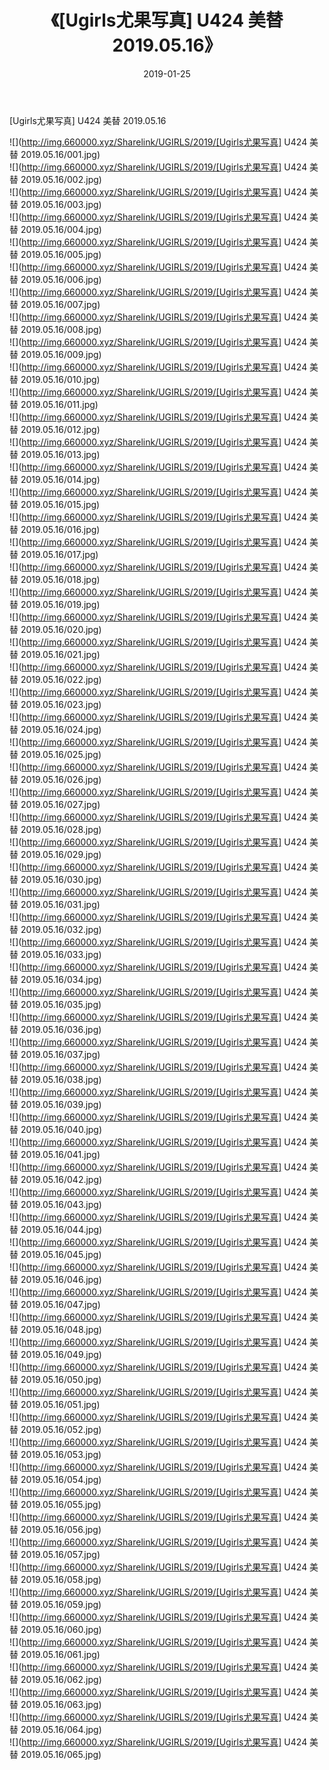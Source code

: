 ﻿---
layout: post
title:  《[Ugirls尤果写真] U424 美替 2019.05.16》
date:   2019-01-25
img: http://img.660000.xyz/Sharelink/UGIRLS/2019/[Ugirls尤果写真] U424 美替 2019.05.16/000.jpg
categories: [美女, 清纯, 唯美]
---

[Ugirls尤果写真] U424 美替 2019.05.16

 ![](http://img.660000.xyz/Sharelink/UGIRLS/2019/[Ugirls尤果写真] U424 美替 2019.05.16/001.jpg) <br>![](http://img.660000.xyz/Sharelink/UGIRLS/2019/[Ugirls尤果写真] U424 美替 2019.05.16/002.jpg) <br>![](http://img.660000.xyz/Sharelink/UGIRLS/2019/[Ugirls尤果写真] U424 美替 2019.05.16/003.jpg) <br>![](http://img.660000.xyz/Sharelink/UGIRLS/2019/[Ugirls尤果写真] U424 美替 2019.05.16/004.jpg) <br>![](http://img.660000.xyz/Sharelink/UGIRLS/2019/[Ugirls尤果写真] U424 美替 2019.05.16/005.jpg) <br>![](http://img.660000.xyz/Sharelink/UGIRLS/2019/[Ugirls尤果写真] U424 美替 2019.05.16/006.jpg) <br>![](http://img.660000.xyz/Sharelink/UGIRLS/2019/[Ugirls尤果写真] U424 美替 2019.05.16/007.jpg) <br>![](http://img.660000.xyz/Sharelink/UGIRLS/2019/[Ugirls尤果写真] U424 美替 2019.05.16/008.jpg) <br>![](http://img.660000.xyz/Sharelink/UGIRLS/2019/[Ugirls尤果写真] U424 美替 2019.05.16/009.jpg) <br>![](http://img.660000.xyz/Sharelink/UGIRLS/2019/[Ugirls尤果写真] U424 美替 2019.05.16/010.jpg) <br>![](http://img.660000.xyz/Sharelink/UGIRLS/2019/[Ugirls尤果写真] U424 美替 2019.05.16/011.jpg) <br>![](http://img.660000.xyz/Sharelink/UGIRLS/2019/[Ugirls尤果写真] U424 美替 2019.05.16/012.jpg) <br>![](http://img.660000.xyz/Sharelink/UGIRLS/2019/[Ugirls尤果写真] U424 美替 2019.05.16/013.jpg) <br>![](http://img.660000.xyz/Sharelink/UGIRLS/2019/[Ugirls尤果写真] U424 美替 2019.05.16/014.jpg) <br>![](http://img.660000.xyz/Sharelink/UGIRLS/2019/[Ugirls尤果写真] U424 美替 2019.05.16/015.jpg) <br>![](http://img.660000.xyz/Sharelink/UGIRLS/2019/[Ugirls尤果写真] U424 美替 2019.05.16/016.jpg) <br>![](http://img.660000.xyz/Sharelink/UGIRLS/2019/[Ugirls尤果写真] U424 美替 2019.05.16/017.jpg) <br>![](http://img.660000.xyz/Sharelink/UGIRLS/2019/[Ugirls尤果写真] U424 美替 2019.05.16/018.jpg) <br>![](http://img.660000.xyz/Sharelink/UGIRLS/2019/[Ugirls尤果写真] U424 美替 2019.05.16/019.jpg) <br>![](http://img.660000.xyz/Sharelink/UGIRLS/2019/[Ugirls尤果写真] U424 美替 2019.05.16/020.jpg) <br>![](http://img.660000.xyz/Sharelink/UGIRLS/2019/[Ugirls尤果写真] U424 美替 2019.05.16/021.jpg) <br>![](http://img.660000.xyz/Sharelink/UGIRLS/2019/[Ugirls尤果写真] U424 美替 2019.05.16/022.jpg) <br>![](http://img.660000.xyz/Sharelink/UGIRLS/2019/[Ugirls尤果写真] U424 美替 2019.05.16/023.jpg) <br>![](http://img.660000.xyz/Sharelink/UGIRLS/2019/[Ugirls尤果写真] U424 美替 2019.05.16/024.jpg) <br>![](http://img.660000.xyz/Sharelink/UGIRLS/2019/[Ugirls尤果写真] U424 美替 2019.05.16/025.jpg) <br>![](http://img.660000.xyz/Sharelink/UGIRLS/2019/[Ugirls尤果写真] U424 美替 2019.05.16/026.jpg) <br>![](http://img.660000.xyz/Sharelink/UGIRLS/2019/[Ugirls尤果写真] U424 美替 2019.05.16/027.jpg) <br>![](http://img.660000.xyz/Sharelink/UGIRLS/2019/[Ugirls尤果写真] U424 美替 2019.05.16/028.jpg) <br>![](http://img.660000.xyz/Sharelink/UGIRLS/2019/[Ugirls尤果写真] U424 美替 2019.05.16/029.jpg) <br>![](http://img.660000.xyz/Sharelink/UGIRLS/2019/[Ugirls尤果写真] U424 美替 2019.05.16/030.jpg) <br>![](http://img.660000.xyz/Sharelink/UGIRLS/2019/[Ugirls尤果写真] U424 美替 2019.05.16/031.jpg) <br>![](http://img.660000.xyz/Sharelink/UGIRLS/2019/[Ugirls尤果写真] U424 美替 2019.05.16/032.jpg) <br>![](http://img.660000.xyz/Sharelink/UGIRLS/2019/[Ugirls尤果写真] U424 美替 2019.05.16/033.jpg) <br>![](http://img.660000.xyz/Sharelink/UGIRLS/2019/[Ugirls尤果写真] U424 美替 2019.05.16/034.jpg) <br>![](http://img.660000.xyz/Sharelink/UGIRLS/2019/[Ugirls尤果写真] U424 美替 2019.05.16/035.jpg) <br>![](http://img.660000.xyz/Sharelink/UGIRLS/2019/[Ugirls尤果写真] U424 美替 2019.05.16/036.jpg) <br>![](http://img.660000.xyz/Sharelink/UGIRLS/2019/[Ugirls尤果写真] U424 美替 2019.05.16/037.jpg) <br>![](http://img.660000.xyz/Sharelink/UGIRLS/2019/[Ugirls尤果写真] U424 美替 2019.05.16/038.jpg) <br>![](http://img.660000.xyz/Sharelink/UGIRLS/2019/[Ugirls尤果写真] U424 美替 2019.05.16/039.jpg) <br>![](http://img.660000.xyz/Sharelink/UGIRLS/2019/[Ugirls尤果写真] U424 美替 2019.05.16/040.jpg) <br>![](http://img.660000.xyz/Sharelink/UGIRLS/2019/[Ugirls尤果写真] U424 美替 2019.05.16/041.jpg) <br>![](http://img.660000.xyz/Sharelink/UGIRLS/2019/[Ugirls尤果写真] U424 美替 2019.05.16/042.jpg) <br>![](http://img.660000.xyz/Sharelink/UGIRLS/2019/[Ugirls尤果写真] U424 美替 2019.05.16/043.jpg) <br>![](http://img.660000.xyz/Sharelink/UGIRLS/2019/[Ugirls尤果写真] U424 美替 2019.05.16/044.jpg) <br>![](http://img.660000.xyz/Sharelink/UGIRLS/2019/[Ugirls尤果写真] U424 美替 2019.05.16/045.jpg) <br>![](http://img.660000.xyz/Sharelink/UGIRLS/2019/[Ugirls尤果写真] U424 美替 2019.05.16/046.jpg) <br>![](http://img.660000.xyz/Sharelink/UGIRLS/2019/[Ugirls尤果写真] U424 美替 2019.05.16/047.jpg) <br>![](http://img.660000.xyz/Sharelink/UGIRLS/2019/[Ugirls尤果写真] U424 美替 2019.05.16/048.jpg) <br>![](http://img.660000.xyz/Sharelink/UGIRLS/2019/[Ugirls尤果写真] U424 美替 2019.05.16/049.jpg) <br>![](http://img.660000.xyz/Sharelink/UGIRLS/2019/[Ugirls尤果写真] U424 美替 2019.05.16/050.jpg) <br>![](http://img.660000.xyz/Sharelink/UGIRLS/2019/[Ugirls尤果写真] U424 美替 2019.05.16/051.jpg) <br>![](http://img.660000.xyz/Sharelink/UGIRLS/2019/[Ugirls尤果写真] U424 美替 2019.05.16/052.jpg) <br>![](http://img.660000.xyz/Sharelink/UGIRLS/2019/[Ugirls尤果写真] U424 美替 2019.05.16/053.jpg) <br>![](http://img.660000.xyz/Sharelink/UGIRLS/2019/[Ugirls尤果写真] U424 美替 2019.05.16/054.jpg) <br>![](http://img.660000.xyz/Sharelink/UGIRLS/2019/[Ugirls尤果写真] U424 美替 2019.05.16/055.jpg) <br>![](http://img.660000.xyz/Sharelink/UGIRLS/2019/[Ugirls尤果写真] U424 美替 2019.05.16/056.jpg) <br>![](http://img.660000.xyz/Sharelink/UGIRLS/2019/[Ugirls尤果写真] U424 美替 2019.05.16/057.jpg) <br>![](http://img.660000.xyz/Sharelink/UGIRLS/2019/[Ugirls尤果写真] U424 美替 2019.05.16/058.jpg) <br>![](http://img.660000.xyz/Sharelink/UGIRLS/2019/[Ugirls尤果写真] U424 美替 2019.05.16/059.jpg) <br>![](http://img.660000.xyz/Sharelink/UGIRLS/2019/[Ugirls尤果写真] U424 美替 2019.05.16/060.jpg) <br>![](http://img.660000.xyz/Sharelink/UGIRLS/2019/[Ugirls尤果写真] U424 美替 2019.05.16/061.jpg) <br>![](http://img.660000.xyz/Sharelink/UGIRLS/2019/[Ugirls尤果写真] U424 美替 2019.05.16/062.jpg) <br>![](http://img.660000.xyz/Sharelink/UGIRLS/2019/[Ugirls尤果写真] U424 美替 2019.05.16/063.jpg) <br>![](http://img.660000.xyz/Sharelink/UGIRLS/2019/[Ugirls尤果写真] U424 美替 2019.05.16/064.jpg) <br>![](http://img.660000.xyz/Sharelink/UGIRLS/2019/[Ugirls尤果写真] U424 美替 2019.05.16/065.jpg) <br>
